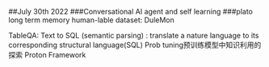 ##July 30th 2022
###Conversational AI agent and self learning 
###plato long term memory human-lable dataset: DuleMon

TableQA: Text to SQL (semantic parsing) : translate a nature language to its corresponding structural language(SQL)
Prob tuning预训练模型中知识利用的探索
Proton Framework



